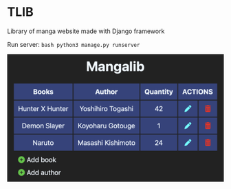 # TLIB
Library of manga website made with Django framework

Run server:
    ```bash
    python3 manage.py runserver
    ```

![Here is the homepage](./screen.png)